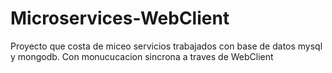 # Microservices-WebClient
Proyecto que costa de miceo servicios trabajados con base de datos mysql y mongodb.
Con monucucacion sincrona a traves de WebClient
